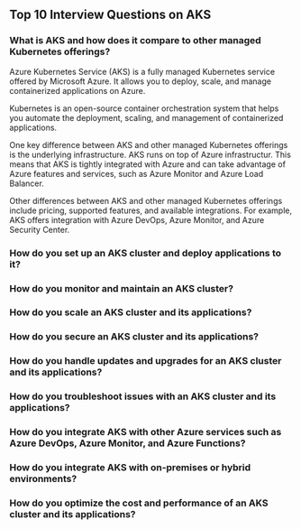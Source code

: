 ## Top 10 Interview Questions on AKS

  ### What is AKS and how does it compare to other managed Kubernetes offerings?
  Azure Kubernetes Service (AKS) is a fully managed Kubernetes service offered by Microsoft Azure. It allows you to deploy, scale, and manage containerized applications on Azure.

  Kubernetes is an open-source container orchestration system that helps you automate the deployment, scaling, and management of containerized applications.  

  One key difference between AKS and other managed Kubernetes offerings is the underlying infrastructure. AKS runs on top of Azure infrastructur. This means that AKS is tightly integrated with Azure and can take advantage of Azure features and services, such as Azure Monitor and Azure Load Balancer.

  Other differences between AKS and other managed Kubernetes offerings include pricing, supported features, and available integrations. For example, AKS offers integration with Azure DevOps, Azure Monitor, and Azure Security Center.

  ### How do you set up an AKS cluster and deploy applications to it?
  ### How do you monitor and maintain an AKS cluster?
  ### How do you scale an AKS cluster and its applications?
  ### How do you secure an AKS cluster and its applications?
  ### How do you handle updates and upgrades for an AKS cluster and its applications?
  ### How do you troubleshoot issues with an AKS cluster and its applications?
  ### How do you integrate AKS with other Azure services such as Azure DevOps, Azure Monitor, and Azure Functions?
  ### How do you integrate AKS with on-premises or hybrid environments?
  ### How do you optimize the cost and performance of an AKS cluster and its applications?
